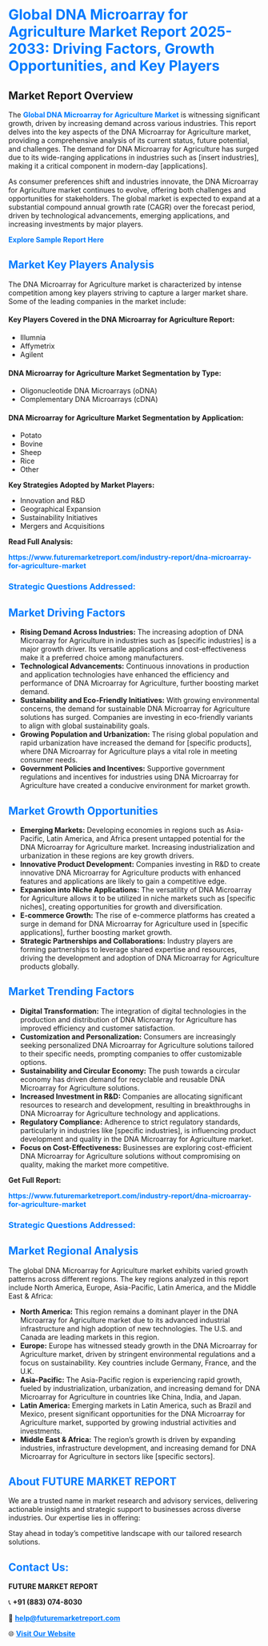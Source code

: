 <h1 style="color: #007BFF;">Global DNA Microarray for Agriculture Market Report 2025-2033: Driving Factors, Growth Opportunities, and Key Players</h1>

<section id="overview">
<h2>Market Report Overview</h2>
<p>The <a href="https://www.futuremarketreport.com/industry-report/dna-microarray-for-agriculture-market" style="color: #007BFF; text-decoration: none;"><strong>Global DNA Microarray for Agriculture Market</strong></a> is witnessing significant growth, driven by increasing demand across various industries. This report delves into the key aspects of the DNA Microarray for Agriculture market, providing a comprehensive analysis of its current status, future potential, and challenges. The demand for DNA Microarray for Agriculture has surged due to its wide-ranging applications in industries such as [insert industries], making it a critical component in modern-day [applications].</p>
<p>As consumer preferences shift and industries innovate, the DNA Microarray for Agriculture market continues to evolve, offering both challenges and opportunities for stakeholders. The global market is expected to expand at a substantial compound annual growth rate (CAGR) over the forecast period, driven by technological advancements, emerging applications, and increasing investments by major players.</p>
</section>

<section id="overview">
<p><a href="https://www.futuremarketreport.com/request-sample/reportId=88666" style="color: #007BFF; text-decoration: none;"><strong>Explore Sample Report Here</strong></a></p>
</section>

<section id="key-players">
<h2 style="color: #007BFF;">Market Key Players Analysis</h2>
<p>The DNA Microarray for Agriculture market is characterized by intense competition among key players striving to capture a larger market share. Some of the leading companies in the market include:</p>
<h4>Key Players Covered in the DNA Microarray for Agriculture Report:</h4>
<ul><li>Illumnia</li><li>Affymetrix</li><li>Agilent</li></ul>
<h4>DNA Microarray for Agriculture Market Segmentation by Type:</h4>
<ul><li>Oligonucleotide DNA Microarrays (oDNA)</li><li>Complementary DNA Microarrays (cDNA)</li></ul>

<h4>DNA Microarray for Agriculture Market Segmentation by Application:</h4>
<ul><li>Potato</li><li>Bovine</li><li>Sheep</li><li>Rice</li><li>Other</li></ul>
<p><strong>Key Strategies Adopted by Market Players:</strong></p>
<ul>
<li>Innovation and R&D</li>
<li>Geographical Expansion</li>
<li>Sustainability Initiatives</li>
<li>Mergers and Acquisitions</li>
</ul>
</section>

<section>
<p><strong>Read Full Analysis: </strong></p><a href="https://www.futuremarketreport.com/industry-report/dna-microarray-for-agriculture-market" style="color: #007BFF; text-decoration: none;"><strong>https://www.futuremarketreport.com/industry-report/dna-microarray-for-agriculture-market</strong></a>
<h3 style="color: #007BFF;">Strategic Questions Addressed:</h3>
</section>

<section id="driving-factors">
<h2 style="color: #007BFF;">Market Driving Factors</h2>
<ul>
<li><strong>Rising Demand Across Industries:</strong> The increasing adoption of DNA Microarray for Agriculture in industries such as [specific industries] is a major growth driver. Its versatile applications and cost-effectiveness make it a preferred choice among manufacturers.</li>
<li><strong>Technological Advancements:</strong> Continuous innovations in production and application technologies have enhanced the efficiency and performance of DNA Microarray for Agriculture, further boosting market demand.</li>
<li><strong>Sustainability and Eco-Friendly Initiatives:</strong> With growing environmental concerns, the demand for sustainable DNA Microarray for Agriculture solutions has surged. Companies are investing in eco-friendly variants to align with global sustainability goals.</li>
<li><strong>Growing Population and Urbanization:</strong> The rising global population and rapid urbanization have increased the demand for [specific products], where DNA Microarray for Agriculture plays a vital role in meeting consumer needs.</li>
<li><strong>Government Policies and Incentives:</strong> Supportive government regulations and incentives for industries using DNA Microarray for Agriculture have created a conducive environment for market growth.</li>
</ul>
</section>

<section id="growth-opportunities">
<h2 style="color: #007BFF;">Market Growth Opportunities</h2>
<ul>
<li><strong>Emerging Markets:</strong> Developing economies in regions such as Asia-Pacific, Latin America, and Africa present untapped potential for the DNA Microarray for Agriculture market. Increasing industrialization and urbanization in these regions are key growth drivers.</li>
<li><strong>Innovative Product Development:</strong> Companies investing in R&D to create innovative DNA Microarray for Agriculture products with enhanced features and applications are likely to gain a competitive edge.</li>
<li><strong>Expansion into Niche Applications:</strong> The versatility of DNA Microarray for Agriculture allows it to be utilized in niche markets such as [specific niches], creating opportunities for growth and diversification.</li>
<li><strong>E-commerce Growth:</strong> The rise of e-commerce platforms has created a surge in demand for DNA Microarray for Agriculture used in [specific applications], further boosting market growth.</li>
<li><strong>Strategic Partnerships and Collaborations:</strong> Industry players are forming partnerships to leverage shared expertise and resources, driving the development and adoption of DNA Microarray for Agriculture products globally.</li>
</ul>
</section>

<section id="trending-factors">
<h2 style="color: #007BFF;">Market Trending Factors</h2>
<ul>
<li><strong>Digital Transformation:</strong> The integration of digital technologies in the production and distribution of DNA Microarray for Agriculture has improved efficiency and customer satisfaction.</li>
<li><strong>Customization and Personalization:</strong> Consumers are increasingly seeking personalized DNA Microarray for Agriculture solutions tailored to their specific needs, prompting companies to offer customizable options.</li>
<li><strong>Sustainability and Circular Economy:</strong> The push towards a circular economy has driven demand for recyclable and reusable DNA Microarray for Agriculture solutions.</li>
<li><strong>Increased Investment in R&D:</strong> Companies are allocating significant resources to research and development, resulting in breakthroughs in DNA Microarray for Agriculture technology and applications.</li>
<li><strong>Regulatory Compliance:</strong> Adherence to strict regulatory standards, particularly in industries like [specific industries], is influencing product development and quality in the DNA Microarray for Agriculture market.</li>
<li><strong>Focus on Cost-Effectiveness:</strong> Businesses are exploring cost-efficient DNA Microarray for Agriculture solutions without compromising on quality, making the market more competitive.</li>
</ul>
</section>

<section>
<p><strong>Get Full Report: </strong></p><a href="https://www.futuremarketreport.com/industry-report/dna-microarray-for-agriculture-market" style="color: #007BFF; text-decoration: none;"><strong>https://www.futuremarketreport.com/industry-report/dna-microarray-for-agriculture-market</strong></a>
<h3 style="color: #007BFF;">Strategic Questions Addressed:</h3>
</section>


<section id="regional-analysis">
<h2 style="color: #007BFF;">Market Regional Analysis</h2>
<p>The global DNA Microarray for Agriculture market exhibits varied growth patterns across different regions. The key regions analyzed in this report include North America, Europe, Asia-Pacific, Latin America, and the Middle East & Africa:</p>
<ul>
<li><strong>North America:</strong> This region remains a dominant player in the DNA Microarray for Agriculture market due to its advanced industrial infrastructure and high adoption of new technologies. The U.S. and Canada are leading markets in this region.</li>
<li><strong>Europe:</strong> Europe has witnessed steady growth in the DNA Microarray for Agriculture market, driven by stringent environmental regulations and a focus on sustainability. Key countries include Germany, France, and the U.K.</li>
<li><strong>Asia-Pacific:</strong> The Asia-Pacific region is experiencing rapid growth, fueled by industrialization, urbanization, and increasing demand for DNA Microarray for Agriculture in countries like China, India, and Japan.</li>
<li><strong>Latin America:</strong> Emerging markets in Latin America, such as Brazil and Mexico, present significant opportunities for the DNA Microarray for Agriculture market, supported by growing industrial activities and investments.</li>
<li><strong>Middle East & Africa:</strong> The region’s growth is driven by expanding industries, infrastructure development, and increasing demand for DNA Microarray for Agriculture in sectors like [specific sectors].</li>
</ul>
</section>

<footer>
<h2 style="color: #007BFF;">About FUTURE MARKET REPORT</h2>
<p>We are a trusted name in market research and advisory services, delivering actionable insights and strategic support to businesses across diverse industries. Our expertise lies in offering:</p>

<p>Stay ahead in today’s competitive landscape with our tailored research solutions.</p>

<h2 style="color: #007BFF;">Contact Us:</h2>
<p><strong>FUTURE MARKET REPORT</strong></p>
<p>📞 <strong>+91 (883) 074-8030</strong></p>
<p>📧 <strong><a href="mailto:help@futuremarketreport.com" style="color: #007BFF;">help@futuremarketreport.com</a></strong></p>
<p>🌐 <strong><a href="https://www.futuremarketreport.com/" style="color: #007BFF;">Visit Our Website</a></strong></p>
</footer>